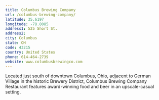 ```yaml
---
title: Columbus Brewing Company
url: /columbus-brewing-company/
latitude: 35.6197
longitude: -78.8085
address1: 525 Short St.
address2: 
city: Columbus
state: OH
code: 43215
country: United States
phone: 614-464-2739
website: www.columbusbrewingco.com
---
```

Located just south of downtown Columbus, Ohio, adjacent to German Village in the historic Brewery District, Columbus Brewing Company Restaurant features award-winning food and beer in an upscale-casual setting. 
